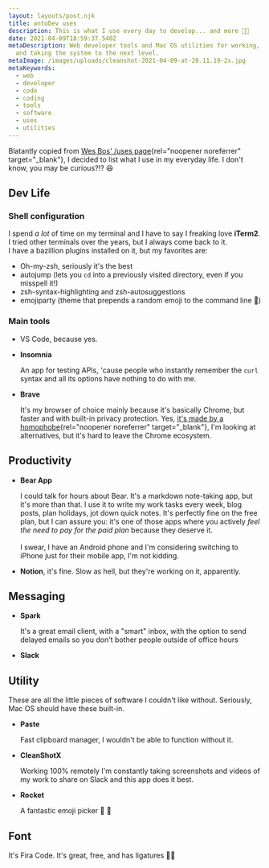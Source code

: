 ```yaml
---
layout: layouts/post.njk
title: antoDev uses
description: This is what I use every day to develop... and more 💪🏻
date: 2021-04-09T18:59:37.540Z
metaDescription: Web developer tools and Mac OS utilities for working, blogging
  and taking the system to the next level.
metaImage: /images/uploads/cleanshot-2021-04-09-at-20.11.19-2x.jpg
metaKeywords:
  - web
  - developer
  - code
  - coding
  - tools
  - software
  - uses
  - utilities
---
```


Blatantly copied from [Wes Bos' /uses page](https://wesbos.com/uses){rel="noopener noreferrer" target="\_blank"}, I decided to list what I use in my everyday life. I don't know, you may be curious?!? 😆

## Dev Life

### Shell configuration

I spend _a lot_ of time on my terminal and I have to say I freaking love **iTerm2**. I tried other terminals over the years, but I always come back to it.\
I have a bazillion plugins installed on it, but my favorites are:

-   Oh-my-zsh, seriously it's the best
-   autojump (lets you `cd` into a previously visited directory, even if you misspell it!)
-   zsh-syntax-highlighting and zsh-autosuggestions
-   emojiparty (theme that prepends a random emoji to the command line 🥳)

### Main tools

-   VS Code, because yes.
-   **Insomnia**

    An app for testing APIs, 'cause people who instantly remember the `curl` syntax and all its options have nothing to do with me.

-   **Brave**

    It's my browser of choice mainly because it's basically Chrome, but faster and with built-in privacy protection. Yes, [it's made by a homophobe](https://www.reuters.com/article/us-mozilla-ceo-resignation-idUSBREA321Y320140403){rel="noopener noreferrer" target="\_blank"}, I'm looking at alternatives, but it's hard to leave the Chrome ecosystem.

## Productivity

-   **Bear App**

    I could talk for hours about Bear. It's a markdown note-taking app, but it's more than that. I use it to write my work tasks every week, blog posts, plan holidays, jot down quick notes. It's perfectly fine on the free plan, but I can assure you: it's one of those apps where you actively _feel the need to pay for the paid plan_ because they deserve it. \
    \
    I swear, I have an Android phone and I'm considering switching to iPhone just for their mobile app, I'm not kidding.

-   **Notion**, it's fine. Slow as hell, but they're working on it, apparently.

## Messaging

-   **Spark**

    It's a great email client, with a "smart" inbox, with the option to send delayed emails so you don't bother people outside of office hours

-   **Slack**

## Utility

These are all the little pieces of software I couldn't like without. Seriously, Mac OS should have these built-in.

-   **Paste**

    Fast clipboard manager, I wouldn't be able to function without it.

-   **CleanShotX**

    Working 100% remotely I'm constantly taking screenshots and videos of my work to share on Slack and this app does it best.

-   **Rocket**

    A fantastic emoji picker 🚀 💯

## Font

It's Fira Code. It's great, free, and has ligatures 💅🏻
